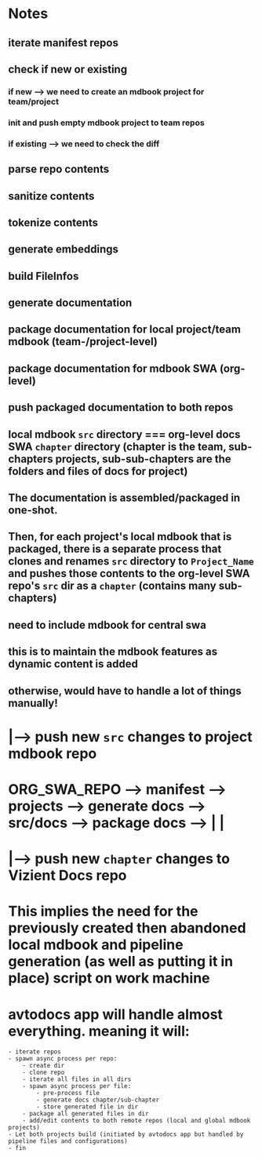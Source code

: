 # Notes

## iterate manifest repos
## check if new or existing

### if new --> we need to create an mdbook project for team/project
### init and push empty mdbook project to team repos
### if existing --> we need to check the diff

## parse repo contents
## sanitize contents
## tokenize contents
## generate embeddings
## build FileInfos

## generate documentation
## package documentation for local project/team mdbook (team-/project-level)
## package documentation for mdbook SWA (org-level)
## push packaged documentation to both repos

## local mdbook `src` directory === org-level docs SWA `chapter` directory (chapter is the team, sub-chapters projects, sub-sub-chapters are the folders and files of docs for project)
## The documentation is assembled/packaged in one-shot.
## Then, for each project's local mdbook that is packaged, there is a separate process that clones and renames `src` directory to `Project_Name` and pushes those contents to the org-level SWA repo's `src` dir as a `chapter` (contains many sub-chapters)

## need to include mdbook for central swa
## this is to maintain the mdbook features as dynamic content is added
## otherwise, would have to handle a lot of things manually!

#                                                                                            |--> push new `src` changes to project mdbook repo
# ORG_SWA_REPO --> manifest --> projects --> generate docs --> src/docs --> package docs --> |                                                                                       |
#                                                                                            |--> push new `chapter` changes to Vizient Docs repo

# This implies the need for the previously created then abandoned local mdbook and pipeline generation (as well as putting it in place) script on work machine

# avtodocs app will handle almost everything. meaning it will:

    - iterate repos
    - spawn async process per repo:
        - create dir
        - clone repo
        - iterate all files in all dirs
        - spawn async process per file:
            - pre-process file
            - generate docs chapter/sub-chapter
            - store generated file in dir
        - package all generated files in dir
        - add/edit contents to both remote repos (local and global mdbook projects)
    - Let both projects build (initiated by avtodocs app but handled by pipeline files and configurations)
    - fin
